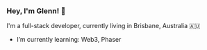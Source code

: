 ### Hey, I'm Glenn! 👋

I'm a full-stack developer, currently living in Brisbane, Australia 🇦🇺


- I’m currently learning: Web3, Phaser
<!--
- 🔭 I’m currently working on ...
- 🌱 I’m currently learning ...
- 👯 I’m looking to collaborate on ...
- 🤔 I’m looking for help with ...
- 💬 Ask me about ...
- 📫 How to reach me: ...
- 😄 Pronouns: ...
- ⚡ Fun fact: ...
-->
